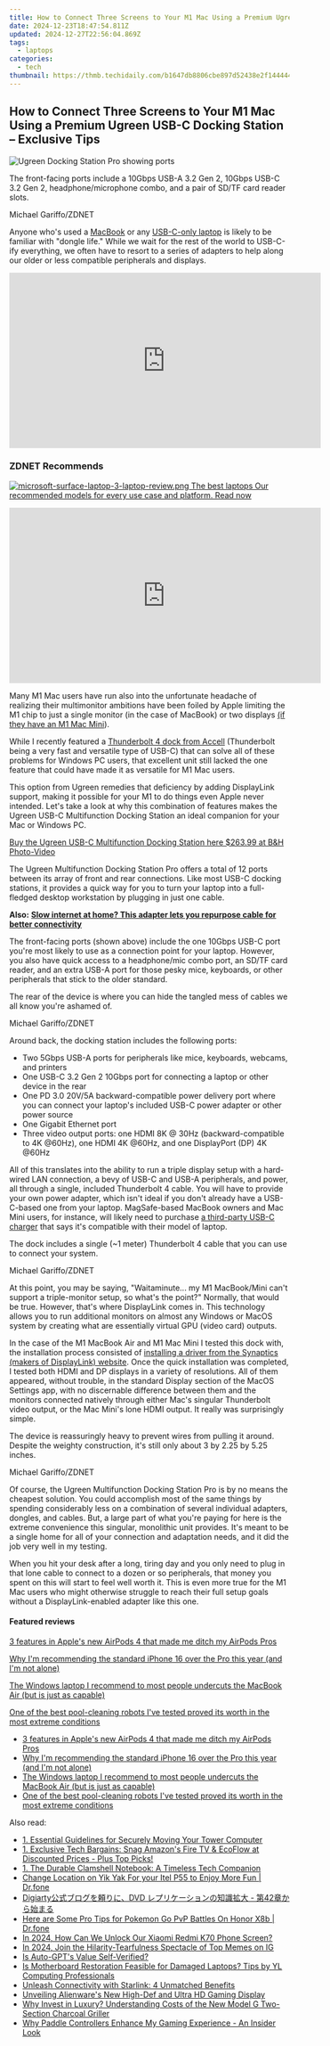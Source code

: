 ```yaml
---
title: How to Connect Three Screens to Your M1 Mac Using a Premium Ugreen USB-C Docking Station – Exclusive Tips
date: 2024-12-23T18:47:54.811Z
updated: 2024-12-27T22:56:04.869Z
tags:
  - laptops
categories:
  - tech
thumbnail: https://thmb.techidaily.com/b1647db8806cbe897d52438e2f14444426f8ed4b6e8803f065c62fd751a91e70.jpg
---
```


## How to Connect Three Screens to Your M1 Mac Using a Premium Ugreen USB-C Docking Station – Exclusive Tips

![Ugreen Docking Station Pro showing ports](https://www.zdnet.com/a/img/resize/b03a7f66db6e323b6c053e6077945ab906957de5/2022/09/26/9fe65702-08ec-4f1d-b4d8-d9151b895083/ugreen-tb4-dock-front-ports.jpg?auto=webp&width=1280)

The front-facing ports include a 10Gbps USB-A 3.2 Gen 2, 10Gbps USB-C 3.2 Gen 2, headphone/microphone combo, and a pair of SD/TF card reader slots.

Michael Gariffo/ZDNET

Anyone who's used a [MacBook](https://apple.sjv.io/c/159047/435031/7613?&sharedId=zdnet&u=https%3A%2F%2Fwww.apple.com%2Fmacbook-pro%2F&subId1=zd-%5F%5FCOM%5FCLICK%5FID%5F%5F-dtp) or any [USB-C-only laptop](https://shop-links.co/link/?exclusive=1&publisher_slug=itechdaily19598&url=https%3A%2F%2Fwww.anrdoezrs.net%2Flinks%2F9041660%2Ftype%2Fdlg%2Fsid%2Fzd-%255F%255FCOM%255FCLICK%255FID%255F%255F-dtp%2Fhttps%3A%2F%2Fwww.dell.com%2Fen-us%2Fshop%2Fdell-laptops%2Fxps-15-laptop%2Fspd%2Fxps-15-9520-laptop) is likely to be familiar with "dongle life." While we wait for the rest of the world to USB-C-ify everything, we often have to resort to a series of adapters to help along our older or less compatible peripherals and displays. 

<!-- affiliate ads begin -->
<iframe width="560" height="315" src="https://www.youtube.com/embed/620kcQ7Dw7w?si=a5ussGs5HV7sG3hF" title="YouTube video player" frameborder="0" allow="accelerometer; autoplay; clipboard-write; encrypted-media; gyroscope; picture-in-picture; web-share" referrerpolicy="strict-origin-when-cross-origin" allowfullscreen></iframe>
<!-- affiliate ads end -->

### **ZDNET** Recommends

[![microsoft-surface-laptop-3-laptop-review.png](https://www.zdnet.com/a/img/resize/e0f6d314e4806309add28003f30e4e0ed93682c4/2021/02/04/27735ebc-dd78-4651-afc4-160fa0c6a355/microsoft-surface-laptop-3-laptop-review.png?auto=webp&fit=crop&frame=1&height=238.5&width=459) The best laptops Our recommended models for every use case and platform.  Read now](https://www.zdnet.com/article/best-laptop/)

<!-- affiliate ads begin -->
<iframe width="560" height="315" src="https://www.youtube.com/embed/SDUPd69Qfls?si=uIGZG-riskwmVZYg" title="YouTube video player" frameborder="0" allow="accelerometer; autoplay; clipboard-write; encrypted-media; gyroscope; picture-in-picture; web-share" referrerpolicy="strict-origin-when-cross-origin" allowfullscreen></iframe>
<!-- affiliate ads end -->

Many M1 Mac users have run also into the unfortunate headache of realizing their multimonitor ambitions have been foiled by Apple limiting the M1 chip to just a single monitor (in the case of MacBook) or two displays [(if they have an M1 Mac Mini](https://www.zdnet.com/home-and-office/how-to-add-second-thunderbolt-monitor-to-m1-mac-mini/)). 

While I recently featured a [Thunderbolt 4 dock from Accell](https://www.zdnet.com/home-and-office/smart-office/accell-thunderbolt-4-docking-station-extreme-convenience-but-best-for-windows-users/) (Thunderbolt being a very fast and versatile type of USB-C) that can solve all of these problems for Windows PC users, that excellent unit still lacked the one feature that could have made it as versatile for M1 Mac users. 

This option from Ugreen remedies that deficiency by adding DisplayLink support, making it possible for your M1 to do things even Apple never intended. Let's take a look at why this combination of features makes the Ugreen USB-C Multifunction Docking Station an ideal companion for your Mac or Windows PC. 

[Buy the Ugreen USB-C Multifunction Docking Station here $263.99 at B&H Photo-Video](https://www.bhphotovideo.com/c/product/1784013-REG/ugreen%5F90325%5Fusb%5Fc%5Fmultifunction%5Fdocking%5Fstation.html/BI/23252/KBID/28790/SID/zd-%5F%5FCOM%5FCLICK%5FID%5F%5F-dtp)

The Ugreen Multifunction Docking Station Pro offers a total of 12 ports between its array of front and rear connections. Like most USB-C docking stations, it provides a quick way for you to turn your laptop into a full-fledged desktop workstation by plugging in just one cable. 

**Also:** [**Slow internet at home? This adapter lets you repurpose cable for better connectivity**](https://www.zdnet.com/home-and-office/networking/nexuslink-ethernet-over-coax-adapter-kit-review/)

The front-facing ports (shown above) include the one 10Gbps USB-C port you're most likely to use as a connection point for your laptop. However, you also have quick access to a headphone/mic combo port, an SD/TF card reader, and an extra USB-A port for those pesky mice, keyboards, or other peripherals that stick to the older standard. 

The rear of the device is where you can hide the tangled mess of cables we all know you're ashamed of.

Michael Gariffo/ZDNET

Around back, the docking station includes the following ports: 

* Two 5Gbps USB-A ports for peripherals like mice, keyboards, webcams, and printers
* One USB-C 3.2 Gen 2 10Gbps port for connecting a laptop or other device in the rear
* One PD 3.0 20V/5A backward-compatible power delivery port where you can connect your laptop's included USB-C power adapter or other power source
* One Gigabit Ethernet port
* Three video output ports: one HDMI 8K @ 30Hz (backward-compatible to 4K @60Hz), one HDMI 4K @60Hz, and one DisplayPort (DP) 4K @60Hz

All of this translates into the ability to run a triple display setup with a hard-wired LAN connection, a bevy of USB-C and USB-A peripherals, and power, all through a single, included Thunderbolt 4 cable. You will have to provide your own power adapter, which isn't ideal if you don't already have a USB-C-based one from your laptop. MagSafe-based MacBook owners and Mac Mini users, for instance, will likely need to purchase [a third-party USB-C charger](https://buy.geni.us/Proxy.ashx?TSID=368250&GR%5FURL=https%3A%2F%2Fwww.amazon.com%2FAnker-Charger-Compact-Foldable-MacBook%2Fdp%2FB09C5RG6KV%3Ftag%3Dzd-buy-button-20%26ascsubtag%3D%5F%5FCOM%5FCLICK%5FID%5F%5F%7Ca5724f9c-172b-41c5-96ce-9a1a5dcea6df%7Cdtp&dtb=1) that says it's compatible with their model of laptop. 

The dock includes a single (\~1 meter) Thunderbolt 4 cable that you can use to connect your system.

Michael Gariffo/ZDNET

At this point, you may be saying, "Waitaminute... my M1 MacBook/Mini can't support a triple-monitor setup, so what's the point?" Normally, that would be true. However, that's where DisplayLink comes in. This technology allows you to run additional monitors on almost any Windows or MacOS system by creating what are essentially virtual GPU (video card) outputs. 

In the case of the M1 MacBook Air and M1 Mac Mini I tested this dock with, the installation process consisted of [installing a driver from the Synaptics (makers of DisplayLink) website](https://www.synaptics.com/products/displaylink-graphics/downloads/macos). Once the quick installation was completed, I tested both HDMI and DP displays in a variety of resolutions. All of them appeared, without trouble, in the standard Display section of the MacOS Settings app, with no discernable difference between them and the monitors connected natively through either Mac's singular Thunderbolt video output, or the Mac Mini's lone HDMI output. It really was surprisingly simple. 

The device is reassuringly heavy to prevent wires from pulling it around. Despite the weighty construction, it's still only about 3 by 2.25 by 5.25 inches.

Michael Gariffo/ZDNET

Of course, the Ugreen Multifunction Docking Station Pro is by no means the cheapest solution. You could accomplish most of the same things by spending considerably less on a combination of several individual adapters, dongles, and cables. But, a large part of what you're paying for here is the extreme convenience this singular, monolithic unit provides. It's meant to be a single home for all of your connection and adaptation needs, and it did the job very well in my testing. 

When you hit your desk after a long, tiring day and you only need to plug in that lone cable to connect to a dozen or so peripherals, that money you spent on this will start to feel well worth it. This is even more true for the M1 Mac users who might otherwise struggle to reach their full setup goals without a DisplayLink-enabled adapter like this one. 

#### Featured reviews

[3 features in Apple's new AirPods 4 that made me ditch my AirPods Pros](https://www.zdnet.com/article/3-features-in-apples-new-airpods-4-that-made-me-ditch-my-airpods-pros/ "3 features in Apple's new AirPods 4 that made me ditch my AirPods Pros")

[Why I'm recommending the standard iPhone 16 over the Pro this year (and I'm not alone)](https://www.zdnet.com/article/why-im-recommending-the-standard-iphone-16-over-the-pro-this-year-and-im-not-alone/ "Why I'm recommending the standard iPhone 16 over the Pro this year (and I'm not alone)")

[The Windows laptop I recommend to most people undercuts the MacBook Air (but is just as capable)](https://www.zdnet.com/article/the-windows-laptop-i-recommend-to-most-people-undercuts-the-macbook-air-and-its-on-sale/ "The Windows laptop I recommend to most people undercuts the MacBook Air (but is just as capable)")

[One of the best pool-cleaning robots I've tested proved its worth in the most extreme conditions](https://www.zdnet.com/article/one-of-the-best-pool-cleaning-robots-ive-tested-is-450-off-for-prime-day/ "One of the best pool-cleaning robots I've tested proved its worth in the most extreme conditions")

* [3 features in Apple's new AirPods 4 that made me ditch my AirPods Pros](https://www.zdnet.com/article/3-features-in-apples-new-airpods-4-that-made-me-ditch-my-airpods-pros/ "3 features in Apple's new AirPods 4 that made me ditch my AirPods Pros")
* [Why I'm recommending the standard iPhone 16 over the Pro this year (and I'm not alone)](https://www.zdnet.com/article/why-im-recommending-the-standard-iphone-16-over-the-pro-this-year-and-im-not-alone/ "Why I'm recommending the standard iPhone 16 over the Pro this year (and I'm not alone)")
* [The Windows laptop I recommend to most people undercuts the MacBook Air (but is just as capable)](https://www.zdnet.com/article/the-windows-laptop-i-recommend-to-most-people-undercuts-the-macbook-air-and-its-on-sale/ "The Windows laptop I recommend to most people undercuts the MacBook Air (but is just as capable)")
* [One of the best pool-cleaning robots I've tested proved its worth in the most extreme conditions](https://www.zdnet.com/article/one-of-the-best-pool-cleaning-robots-ive-tested-is-450-off-for-prime-day/ "One of the best pool-cleaning robots I've tested proved its worth in the most extreme conditions")

<ins class="adsbygoogle"
     style="display:block"
     data-ad-format="autorelaxed"
     data-ad-client="ca-pub-7571918770474297"
     data-ad-slot="1223367746"></ins>

<ins class="adsbygoogle"
     style="display:block"
     data-ad-client="ca-pub-7571918770474297"
     data-ad-slot="8358498916"
     data-ad-format="auto"
     data-full-width-responsive="true"></ins>

<span class="atpl-alsoreadstyle">Also read:</span>
<div><ul>
<li><a href="https://hardware-reviews.techidaily.com/1-essential-guidelines-for-securely-moving-your-tower-computer/"><u>1. Essential Guidelines for Securely Moving Your Tower Computer</u></a></li>
<li><a href="https://hardware-reviews.techidaily.com/1-exclusive-tech-bargains-snag-amazons-fire-tv-and-ecoflow-at-discounted-prices-plus-top-picks/"><u>1. Exclusive Tech Bargains: Snag Amazon's Fire TV & EcoFlow at Discounted Prices - Plus Top Picks!</u></a></li>
<li><a href="https://hardware-reviews.techidaily.com/1-the-durable-clamshell-notebook-a-timeless-tech-companion/"><u>1. The Durable Clamshell Notebook: A Timeless Tech Companion</u></a></li>
<li><a href="https://location-social.techidaily.com/change-location-on-yik-yak-for-your-itel-p55-to-enjoy-more-fun-drfone-by-drfone-virtual-android/"><u>Change Location on Yik Yak For your Itel P55 to Enjoy More Fun | Dr.fone</u></a></li>
<li><a href="https://some-knowledge.techidaily.com/digiartydvd-42/"><u>Digiarty公式ブログを頼りに、DVD レプリケーションの知識拡大 - 第42章から始まる</u></a></li>
<li><a href="https://pokemon-go-android.techidaily.com/here-are-some-pro-tips-for-pokemon-go-pvp-battles-on-honor-x8b-drfone-by-drfone-virtual-android/"><u>Here are Some Pro Tips for Pokemon Go PvP Battles On Honor X8b | Dr.fone</u></a></li>
<li><a href="https://unlock-android.techidaily.com/in-2024-how-can-we-unlock-our-xiaomi-redmi-k70-phone-screen-by-drfone-android/"><u>In 2024, How Can We Unlock Our Xiaomi Redmi K70 Phone Screen?</u></a></li>
<li><a href="https://instagram-video-recordings.techidaily.com/in-2024-join-the-hilarity-tearfulness-spectacle-of-top-memes-on-ig/"><u>In 2024, Join the Hilarity-Tearfulness Spectacle of Top Memes on IG</u></a></li>
<li><a href="https://tech-savvy.techidaily.com/is-auto-gpts-value-self-verified/"><u>Is Auto-GPT's Value Self-Verified?</u></a></li>
<li><a href="https://win-webster.techidaily.com/is-motherboard-restoration-feasible-for-damaged-laptops-tips-by-yl-computing-professionals/"><u>Is Motherboard Restoration Feasible for Damaged Laptops? Tips by YL Computing Professionals</u></a></li>
<li><a href="https://buynow-tips.techidaily.com/unleash-connectivity-with-starlink-4-unmatched-benefits/"><u>Unleash Connectivity with Starlink: 4 Unmatched Benefits</u></a></li>
<li><a href="https://hardware-reviews.techidaily.com/unveiling-alienwares-new-high-def-and-ultra-hd-gaming-display/"><u>Unveiling Alienware's New High-Def and Ultra HD Gaming Display</u></a></li>
<li><a href="https://hardware-reviews.techidaily.com/why-invest-in-luxury-understanding-costs-of-the-new-model-g-two-section-charcoal-griller/"><u>Why Invest in Luxury? Understanding Costs of the New Model G Two-Section Charcoal Griller</u></a></li>
<li><a href="https://hardware-reviews.techidaily.com/why-paddle-controllers-enhance-my-gaming-experience-an-insider-look/"><u>Why Paddle Controllers Enhance My Gaming Experience - An Insider Look</u></a></li>
</ul></div>

